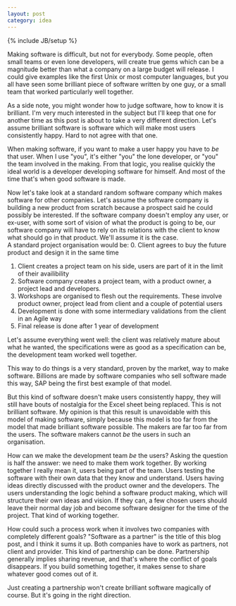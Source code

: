 ```yaml
---
layout: post
category: idea
---
```

{% include JB/setup %}

Making software is difficult, but not for everybody. Some people, often small teams or even lone developers, will create true gems which can be a magnitude better than what a company on a large budget will release. I could give examples like the first Unix or most computer languages, but you all have seen some brilliant piece of software written by one guy, or a small team that worked particularly well together.

As a side note, you might wonder how to judge software, how to know it is brilliant. I'm very much interested in the subject but I'll keep that one for another time as this post is about to take a very different direction. Let's assume brilliant software is software which will make most users consistently happy. Hard to not agree with that one.

When making software, if you want to make a user happy you have to *be* that user. When I use "you", it's either "you" the lone developer, or "you" the team involved in the making. From that logic, you realise quickly the ideal world is a developer developing software for himself. And most of the time that's when good software is made.

Now let's take look at a standard random software company which makes software for other companies. Let's assume the software company is building a new product from scratch because a prospect said he could possibly be interested. If the software company doesn't employ any user, or ex-user, with some sort of vision of what the product is going to be, our software company will have to rely on its relations with the client to know what should go in that product. We'll assume it is the case. <br>
A standard project organisation would be:
0. Client agrees to buy the future product and design it in the same time
1. Client creates a project team on his side, users are part of it in the limit of their availibility
2. Software company creates a project team, with a product owner, a project lead and developers.
3. Workshops are organised to flesh out the requirements. These involve product owner, project lead from client and a couple of potential users
4. Development is done with some intermediary validations from the client in an Agile way
5. Final release is done after 1 year of development


Let's assume everything went well: the client was relatively mature about what he wanted, the specifications were as good as a specification can be, the development team worked well together.

This way to do things is a very standard, proven by the market, way to make software. Billions are made by software companies who sell software made this way, SAP being the first best example of that model.

But this kind of software doesn't make users consistently happy, they will still have bouts of nostalgia for the Excel sheet being replaced. This is not brilliant software. My opinion is that this result is unavoidable with this model of making software, simply because this model is too far from the model that made brilliant software possible. The makers are far too far from the users. The software makers cannot *be* the users in such an organisation.

How can we make the development team *be* the users? Asking the question is half the answer: we need to make them work together. By working together I really mean it, users being part of the team. Users testing the software with their own data that they know and understand. Users having ideas directly discussed with the product owner and the developers. The users understanding the logic behind a software product making, which will structure their own ideas and vision. If they can, a few chosen users should leave their normal day job and become software designer for the time of the project. That kind of working together.

How could such a process work when it involves two companies with completely different goals? "Software as a partner" is the title of this blog post, and I think it sums it up. Both companies have to work as partners, not client and provider. This kind of partnership can be done. Partnership generally implies sharing revenue, and that's where the conflict of goals disappears. If you build something together, it makes sense to share whatever good comes out of it.

Just creating a partnership won't create brilliant software magically of course. But it's going in the right direction.